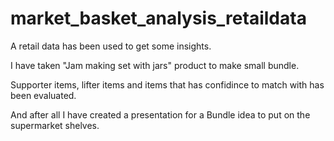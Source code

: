 # market_basket_analysis_retaildata

A retail data has been used to get some insights.

I have taken "Jam making set with jars" product to make small bundle.

Supporter items, lifter items and items that has confidince to match with has been evaluated. 

And after all I have created a presentation for a Bundle idea to put on the supermarket shelves.
